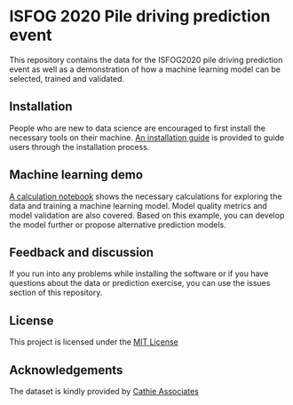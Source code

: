 # ISFOG 2020 Pile driving prediction event

This repository contains the data for the ISFOG2020 pile driving prediction event as well as a demonstration of how a machine learning model can be selected, trained and validated.

## Installation

People who are new to data science are encouraged to first install the necessary tools on their machine. [An installation guide](./notebooks/ISFOG%202020%20-%20Pile%20driving%20prediction%20event%20-%20Installation.ipynb) is provided to guide users through the installation process.

## Machine learning demo

[A calculation notebook](./notebooks/Prediction%20event%20demo.ipynb) shows the necessary calculations for exploring the data and training a machine learning model. Model quality metrics and model validation are also covered. Based on this example, you can develop the model further or propose alternative prediction models. 

## Feedback and discussion

If you run into any problems while installing the software or if you have questions about the data or prediction exercise, you can use the issues section of this repository.

## License

This project is licensed under the [MIT License](https://choosealicense.com/licenses/gpl-3.0/)

## Acknowledgements

The dataset is kindly provided by [Cathie Associates](http://www.cathie-associates.com/)
